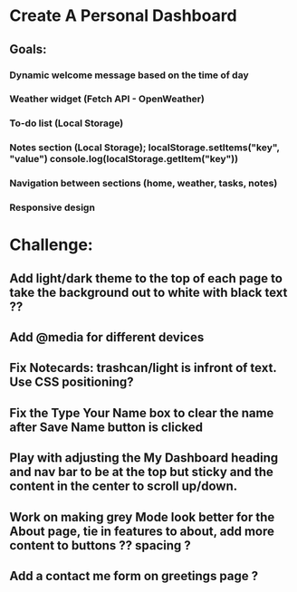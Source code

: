 # Create A Personal Dashboard

## Goals: 

### Dynamic welcome message based on the time of day
### Weather widget (Fetch API - OpenWeather)
### To-do list (Local Storage)
### Notes section (Local Storage); localStorage.setItems("key", "value")  console.log(localStorage.getItem("key"))
### Navigation between sections (home, weather, tasks, notes)
### Responsive design

# Challenge:
## Add light/dark theme to the top of each page to take the background out to white with black text ??
## Add @media for different devices
## Fix Notecards: trashcan/light is infront of text. Use CSS positioning? 
## Fix the Type Your Name box to clear the name after Save Name button is clicked
## Play with adjusting the My Dashboard heading and nav bar to be at the top but sticky and the content in the center to scroll up/down. 
## Work on making grey Mode look better for the About page, tie in features to about, add more content to buttons ?? spacing ?
## Add a contact me form on greetings page ? 
